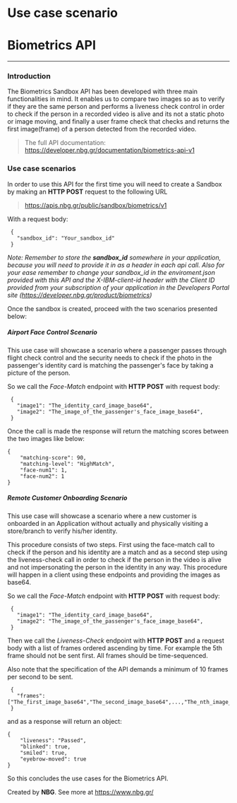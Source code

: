 
# Use case scenario 
# Biometrics API
------------------------------------------------------------------------------------------

### Introduction
The Biometrics Sandbox API has been developed with three main functionalities in mind. It enables us to  compare two images so as to verify if they are the same person and performs a liveness check control in order to check if the person in a recorded video is alive and its not a static photo or image moving, and finally a user frame check that checks and returns the first image(frame) of a person detected from the recorded video.

> The full API documentation: https://developer.nbg.gr/documentation/biometrics-api-v1

### Use case scenarios
In order to use this API for the first time you will need to create a Sandbox by making an **HTTP POST** request to the following URL
> https://apis.nbg.gr/public/sandbox/biometrics/v1

With a request body:
```
 {
   "sandbox_id": "Your_sandbox_id"
 }
``` 

*Note: Remember to store the **sandbox_id** somewhere in your application, because you will need to provide it in as a header in each api call. Also for your ease remember to change your sandbox_id in the enviroment.json provided with this API and the *X-IBM-client-id header* with the Client ID provided from your subscription of your application in the Developers Portal site (https://developer.nbg.gr/product/biometrics)*

Once the sandbox is created, proceed with the two scenarios presented below:
##### Airport Face Control Scenario
This use case will showcase a scenario where a passenger passes through flight check control and the security needs to check if the photo in the passenger's identity card is matching the passenger's face by taking a picture of the person.

So we call the *Face-Match* endpoint with **HTTP POST** with request body:
```
 {
   "image1": "The_identity_card_image_base64",
   "image2": "The_image_of_the_passenger's_face_image_base64",
 }
``` 

Once the call is made the response will return the matching scores between the two images like below:
```
{
    "matching-score": 90,
    "matching-level": "HighMatch",
    "face-num1": 1,
    "face-num2": 1
}
``` 
##### Remote Customer Onboarding Scenario
This use case will showcase a scenario where a new customer is onboarded in an Application without actually and physically visiting a store/branch to verify his/her identity. 

This procedure consists of two steps. First using the face-match call to check if the person and his identity are a match and as a second step using the liveness-check call in order to check if the person in the video is alive and not impersonating the person in the identity in any way. This procedure will happen in a client using these endpoints and providing the images as base64.

So we call the *Face-Match* endpoint with **HTTP POST** with request body:
```
 {
   "image1": "The_identity_card_image_base64",
   "image2": "The_image_of_the_passenger's_face_image_base64",
 }
``` 

Then we call the *Liveness-Check* endpoint with **HTTP POST** and a request body with a list of frames ordered ascending by time. For example the 5th frame should not be sent first. All frames should be time-sequenced.

Also note that the specification of the API demands a minimum of 10 frames per second to be sent.
```
 {
   "frames": ["The_first_image_base64","The_second_image_base64",...,"The_nth_image_base64"]
 }
``` 
and as a response will return an object:
```
{
    "liveness": "Passed",
    "blinked": true,
    "smiled": true,
    "eyebrow-moved": true
}
``` 

So this concludes the use cases for the Biometrics API.

Created by **NBG**.
See more at https://www.nbg.gr/
